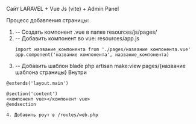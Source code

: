 Сайт LARAVEL + Vue Js (vite) + Admin Panel

Процесс добавления страницы:

1. -- Создать компонент .vue в папке resources/js/pages/
2. -- Добавить компонент во vue:
   resources/app.js
   ```CODE
   import название_компонента from './pages/название компонента.vue'
   app.component('название компонента', название_компонента)
3. -- Добавить шаблон blade
php artisan make:view pages/{название шаблона страницы}
Внутри 
```CODE
@extends('layout.main')

@section('content')
<компонент vue></компонент vue>
@endsection

4. Добавить роут в /routes/web.php
